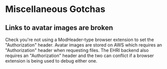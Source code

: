 Miscellaneous Gotchas
=====================

Links to avatar images are broken
------------------------------------------

Check you're not using a ModHeader-type browser extension to set the "Authorization" header. Avatar images are stored on AWS which requires an "Authorization" header when requesting files. The EHRI backend also requires an "Authorization" header and the two can conflict if a browser extension is being used to debug either one. 
